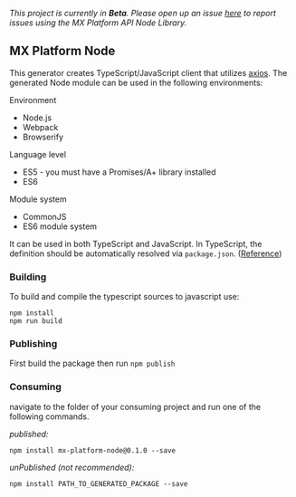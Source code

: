 *This project is currently in **Beta**. Please open up an issue [here](https://github.com/mxenabled/mx-platform-node/issues) to report issues using the MX Platform API Node Library.*

## MX Platform Node

This generator creates TypeScript/JavaScript client that utilizes [axios](https://github.com/axios/axios). The generated Node module can be used in the following environments:

Environment
* Node.js
* Webpack
* Browserify

Language level
* ES5 - you must have a Promises/A+ library installed
* ES6

Module system
* CommonJS
* ES6 module system

It can be used in both TypeScript and JavaScript. In TypeScript, the definition should be automatically resolved via `package.json`. ([Reference](http://www.typescriptlang.org/docs/handbook/typings-for-npm-packages.html))

### Building

To build and compile the typescript sources to javascript use:
```
npm install
npm run build
```

### Publishing

First build the package then run ```npm publish```

### Consuming

navigate to the folder of your consuming project and run one of the following commands.

_published:_

```
npm install mx-platform-node@0.1.0 --save
```

_unPublished (not recommended):_

```
npm install PATH_TO_GENERATED_PACKAGE --save
